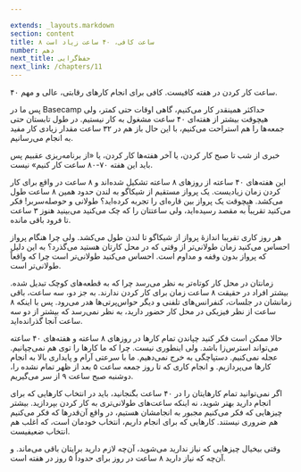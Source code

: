 ```yaml
---

extends: _layouts.markdown
section: content
title: ۸ ساعت کافی، ۴۰ ساعت زیاد است
number: دهم
next_title: حفظ‌گرایی
next_link: /chapters/11
---
```


۴۰ ساعت کار کردن در هفته کافیست. کافی برای انجام کارهای رقابتی، عالی و مهم.

پس ما در Basecamp حداکثر همینقدر کار می‌کنیم، گاهی اوقات حتی کمتر، ولی هیچوقت بیشتر از هفته‌ای ۴۰ ساعت مشغول به کار نیستیم. در طول تابستان حتی جمعه‌ها را هم استراحت می‌کنیم، با این حال باز هم در ۳۲ ساعت مقدار زیادی کار مفید به انجام می‌رسانیم.

خبری از شب تا صبح کار کردن، یا آخر هفته‌ها کار کردن، یا «از برنامه‌ریزی عقبیم پس باید این هفته ۷۰-۸۰ ساعت کار کنیم» نیست.

این هفته‌های ۴۰ ساعته از روزهای ۸ ساعته تشکیل شده‌اند و ۸ ساعت در واقع برای کار کردن زمان زیادیست. یک پرواز مستقیم از شیکاگو به لندن حدود همین ۸ ساعت طول می‌کشد. هیچوقت یک پرواز بین قاره‌ای را تجربه کرده‌اید؟ طولانی و حوصله‌سربر! فکر می‌کنید تقریباً به مقصد رسیده‌اید، ولی ساعتتان را که چک می‌کنید می‌بینید هنوز ۳ ساعت تا فرود باقی مانده.

هر روز کاری تقریبا اندازهٔ پرواز از شیکاگو تا لندن طول می‌کشد. ولی چرا هنگام پرواز احساس می‌کنید زمان طولانی‌تر از وقتی که در محل کارتان هستید می‌گذرد؟ به این دلیل که پرواز بدون وقفه و مداوم است. احساس می‌کنید طولانی‌تر است چرا که واقعاً طولانی‌تر است.

زمانتان در محل کار کوتاه‌تر به نظر می‌رسد چرا که به قطعه‌های کوچک تبدیل شده. بیشتر افراد در حقیقت ۸ ساعت زمان برای کار کردن ندارند. به جز دو، سه ساعت، باقی زمانشان در جلسات، کنفرانس‌های تلفنی و دیگر حواس‌پرتی‌ها هدر می‌رود. پس با اینکه ۸ ساعت از نظر فیزیکی در محل کار حضور دارید، به نظر نمی‌رسد که بیشتر از دو سه ساعت آنجا گذرانده‌اید.

حالا ممکن است فکر کنید چپاندن تمام کارها در روزهای ۸ ساعته و هفته‌های ۴۰ ساعته می‌تواند استرس‌زا باشد. ولی اینطوری نیست. چرا که ما کارها را توی هم نمی‌چپانیم. عجله نمی‌کنیم. دستپاچگی به خرج نمی‌دهیم. ما با سرعتی آرام و پایداری بالا به انجام کارها می‌پردازیم. و انجام کاری که تا روز جمعه ساعت ۵ بعد از ظهر تمام نشده را، دوشنبه صبح ساعت ۹ از سر می‌گیریم.

اگر نمی‌توانید تمام کارهایتان را در ۴۰ ساعت بگنجانید، باید در انتخاب کارهایی که برای انجام دارید بهتر شوید، نه اینکه ساعت‌های طولانی‌تری به کار کردن بپردازید. بیشتر چیزهایی که فکر می‌کنیم مجبور به انجامشان هستیم، در واقع آن‌قدرها که فکر می‌کنیم هم ضروری نیستند. کارهایی که برای انجام داریم، انتخاب خودمان است، که اغلب هم انتخاب ضعیفیست.

وقتی بیخیال چیزهایی که نیاز ندارید می‌شوید، آن‌چه لازم دارید برایتان باقی می‌ماند. و آن‌چه که نیاز دارید ۸ ساعت در روز برای حدوداً ۵ روز در هفته است.
